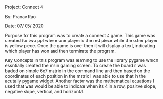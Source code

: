 Project: Connect 4

By: Pranav Rao

Date: 07/ 05/ 2020

Purpose for this  program was to create a  connect 4 game. This game was created for two ppl where one player is the red piece while the other player is yellow piece. Once the game is over then it will display a text, indicating which player has won and then terminate the program.

Key Concepts in this program was learning to use the library pygame which essntially created the main gaming screen. To create the board it was baded on simple 6x7 matrix  in the command line and then based on the coordinates of each position in the matrix I was able to use that in the acutally pygame widget. Another factor was the mathematical equations I used  that was would be able to indicate when its 4 in a row, posiitve slope, negative slope, vertical, and horizontal. 

